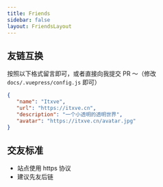 ```yaml
---
title: Friends
sidebar: false
layout: FriendsLayout
---
```


## 友链互换

按照以下格式留言即可，或者直接向我提交 PR ～（修改 `docs/.vuepress/config.js` 即可）

```json
{
   "name": "Itxve",
   "url": "https://itxve.cn",
   "description": "一个小透明的透明世界",
   "avatar": "https://itxve.cn/avatar.jpg"
}
```

## 交友标准

-  站点使用 https 协议
-  建议先友后链
